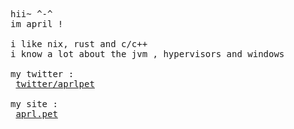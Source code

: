 <p float="left">
   <p float="left">
       <samp>
           hii~ ^-^
           <br>
           im april !
           <br>
           <br>
           i like nix, rust and c/c++
           <br>
           i know a lot about the jvm , hypervisors and windows
           <br>
           <br>
           my twitter :
           <br>
           &nbsp;<a href="https://twitter.com/aprlpet">twitter/aprlpet</a>
           <br>
           <br>
           my site :
           <br>
           &nbsp;<a href="https://aprl.pet">aprl.pet</a>
       </samp>
   </p>
</p>
